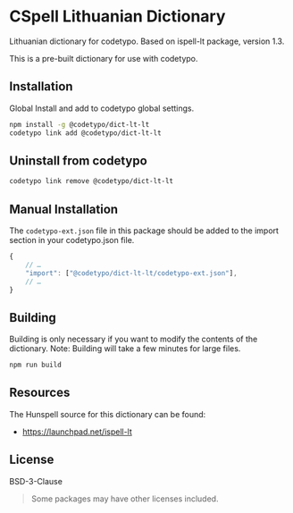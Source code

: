 # CSpell Lithuanian Dictionary

Lithuanian dictionary for codetypo. Based on ispell-lt package, version 1.3.

This is a pre-built dictionary for use with codetypo.

## Installation

Global Install and add to codetypo global settings.

```sh
npm install -g @codetypo/dict-lt-lt
codetypo link add @codetypo/dict-lt-lt
```

## Uninstall from codetypo

```sh
codetypo link remove @codetypo/dict-lt-lt
```

## Manual Installation

The `codetypo-ext.json` file in this package should be added to the import section in your codetypo.json file.

```javascript
{
    // …
    "import": ["@codetypo/dict-lt-lt/codetypo-ext.json"],
    // …
}
```

## Building

Building is only necessary if you want to modify the contents of the dictionary. Note: Building will take a few minutes for large files.

```sh
npm run build
```

## Resources

The Hunspell source for this dictionary can be found:

- https://launchpad.net/ispell-lt

## License

BSD-3-Clause

> Some packages may have other licenses included.
